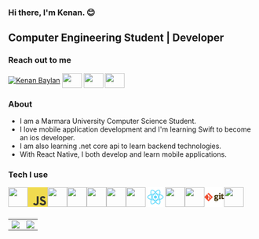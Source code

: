 ### Hi there, I'm Kenan. :blush:

## Computer Engineering Student | Developer

### Reach out to me
<p>
<a href="https://www.linkedin.com/in/kenan-b-756ba8206/" target="blank"><img align="center" src="https://cdn.jsdelivr.net/npm/simple-icons@3.0.1/icons/linkedin.svg" alt="Kenan Baylan" height="30" width="40" /></a>
<a href = "mailto: kenan.baylan4654@gmail.com"><img align="center" src="https://simpleicons.org/icons/gmail.svg" height="30" width="40" /></a>
<a href = "https://stackoverflow.com/users/14736137/kenan-baylan?tab=profile"><img align="center" src="https://simpleicons.org/icons/stackoverflow.svg" height="30" width="40" /></a>
<a href = "  https://medium.com/@kenan.baylan4654"><img align="center" src="https://simpleicons.org/icons/medium.svg" height="30" width="40" /></a> 
</p>

### About 
- I am a Marmara University Computer Science Student.
- I love mobile application development and I'm learning Swift to become an ios developer.
- I am also learning .net core api to learn backend technologies.
- With React Native, I both develop and learn mobile applications.

### Tech I use

<img align="left" src="https://cdn.jsdelivr.net/gh/devicons/devicon/icons/swift/swift-original.svg" width="40" height="40" />
<img align="left" src="https://raw.githubusercontent.com/github/explore/80688e429a7d4ef2fca1e82350fe8e3517d3494d/topics/javascript/javascript.png" width="40" height="40"  />
<img align="left" src="https://raw.githubusercontent.com/jmnote/z-icons/master/svg/python.svg" width="40" height="40"/>
<img src="https://cdn.jsdelivr.net/gh/devicons/devicon/icons/nodejs/nodejs-plain-wordmark.svg"  width="40" height="40" align="left" />
<img align="left"  src="https://raw.githubusercontent.com/jmnote/z-icons/master/svg/c.svg" width="40" height="40" />
<img align="left"  src="https://raw.githubusercontent.com/jmnote/z-icons/master/svg/csharp.svg" width="40" height="40" />
<img align="left" src="https://raw.githubusercontent.com/jmnote/z-icons/master/svg/java.svg" width="40" height="40" />
<img align="left" src="https://raw.githubusercontent.com/github/explore/80688e429a7d4ef2fca1e82350fe8e3517d3494d/topics/react/react.png" width="40" height="40" />
<img src="https://cdn.jsdelivr.net/gh/devicons/devicon/icons/css3/css3-plain-wordmark.svg" width="40" height="40" align="left" />
<img src="https://cdn.jsdelivr.net/gh/devicons/devicon/icons/postgresql/postgresql-original-wordmark.svg"  width="40" height="40" align="left"/>
<img align="left" src="https://raw.githubusercontent.com/github/explore/80688e429a7d4ef2fca1e82350fe8e3517d3494d/topics/git/git.png" width="40" height="40"  />
<img src="https://cdn.jsdelivr.net/gh/devicons/devicon/icons/sourcetree/sourcetree-original-wordmark.svg"  width="40" height="40" align="left" />

<br />
<br />
<br />


<table><tr><td  width="50%">
<img src="https://github-readme-stats.vercel.app/api?username=kenanbylan&show_icons=true&count_private=true&hide_border=true" align="left" style="width: 100%" />
</td>
<td  width="50%">
<img src="https://github-readme-stats.vercel.app/api/top-langs/?username=kenanbylan&hide_border=true&layout=compact" align="left" style="width: 100%" />
</td></tr></table> 


